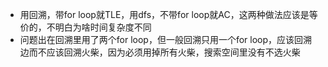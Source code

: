 - 用回溯，带for loop就TLE，用dfs，不带for loop就AC，这两种做法应该是等价的，不明白为啥时间复杂度不同
- 问题出在回溯里用了两个for loop，但一般回溯只用一个for loop，应该回溯边而不应该回溯火柴，因为必须用掉所有火柴，搜索空间里没有不选火柴